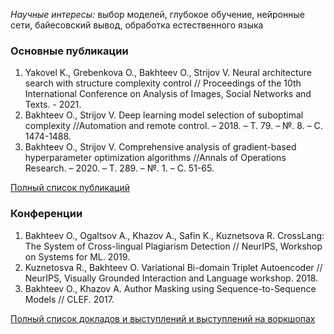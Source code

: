 *Научные интересы:* выбор моделей, глубокое обучение, нейронные сети, байесовский вывод, обработка естественного языка

### Основные публикации
1. Yakovel K., Grebenkova O., Bakhteev O., Strijov V. Neural architecture search with structure complexity control // Proceedings of the 10th International Conference on Analysis of Images, Social Networks and Texts. - 2021.
2. Bakhteev O., Strijov V. Deep learning model selection of suboptimal complexity //Automation and remote control. – 2018. – Т. 79. – №. 8. – С. 1474-1488.
3. Bakhteev O., Strijov V. Comprehensive analysis of gradient-based hyperparameter optimization algorithms //Annals of Operations Research. – 2020. – Т. 289. – №. 1. – С. 51-65.

[Полный список публикаций](https://bahleg.github.io/publications)
### Конференции
1. Bakhteev O., Ogaltsov A., Khazov A., Safin K., Kuznetsova R. CrossLang: The System of Cross-lingual Plagiarism Detection // NeurIPS, Workshop on Systems for ML. 2019.
2. Kuznetosva R., Bakhteev O. Variational Bi-domain Triplet Autoencoder // NeurIPS, Visually Grounded Interaction and Language workshop. 2018.
3. Bakhteev O., Khazov A. Author Masking using Sequence-to-Sequence Models // CLEF. 2017.

[Полный список докладов и выступлений и выступлений на воркшопах](https://bahleg.github.io/publications#talks)
